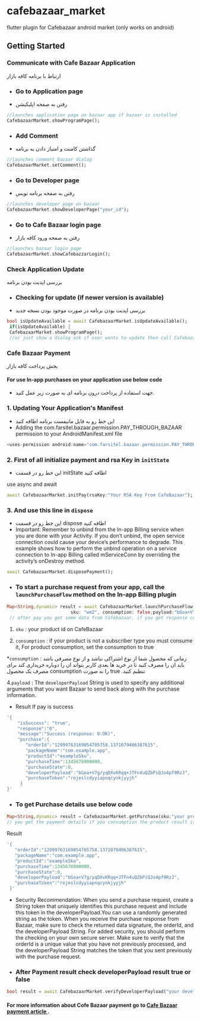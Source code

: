 # cafebazaar_market  
  
flutter plugin for Cafebazaar android market (only works on android)  
  
## Getting Started  

### Communicate with Cafe Bazaar Application
ارتباط با برنامه کافه بازار

* ###  Go to Application page
 * رفتن به صفحه اپلیکیشن
```dart  
//launches application page on bazaar app if bazaar is installed  
CafebazaarMarket.showProgramPage();  
```  
  
* ###  Add Comment 
* گذاشتن کامنت و امتیاز دادن به برنامه 
```dart  
//launches comment bazaar dialog  
CafebazaarMarket.setComment();  
```  
  
* ###  Go to Developer page  
* رفتن به صفحه برنامه نویس 
```dart  
//launches developer page on bazaar  
CafebazaarMarket.showDeveloperPage("your_id");  
```  
  
* ###   Go to Cafe Bazaar login page  
* رفتن به صفحه ورود کافه بازار
```dart  
//launches bazaar login page  
CafebazaarMarket.showCafebazzarLogin();  
```  
### Check Application Update 
 بررسی اپدیت بودن برنامه
* ###  Checking for update (if newer version is available)  
* بررسی اپدیت بودن  برنامه در صورت موجود بودن نسخه جدید
```dart  
bool isUpdateAvailable = await CafebazaarMarket.isUpdateAvailable();  
 if(isUpdateAvailable) {  
 CafebazaarMarket.showProgramPage();  
 //or just show a dialog ask if user wants to update then call CafebazaarMarket.showProgramPage();  }  
```
### Cafe Bazaar Payment
بخش پرداخت کافه بازار
#### For use In-app purchases on your application use below code
* جهت استفاده از پرداخت درون برنامه ای به صورت زیر عمل کنید.

### 1. Updating Your Application's Manifest
* این خط رو به فایل مانیفست برنامه اظافه کنید
* Adding the com.farsitel.bazaar.permission.PAY_THROUGH_BAZAAR permission to your AndroidManifest.xml file
```dart
<uses-permission android:name="com.farsitel.bazaar.permission.PAY_THROUGH_BAZAAR" />
```

### 2. First of all initialize payment and rsa Key in `initState`
* این خط رو در قسمت initState اظافه کنید

use async and await
```dart
await CafebazaarMarket.initPay(rsaKey:"Your RSA Key From CafeBazaar");
```
### 3. And use this line in `dispose`
* این خط رو در قسمت dispose اظافه کنید
* Important: Remember to unbind from the In-app Billing service when you are done with your Activity. If you don’t unbind, the open service connection could cause your device’s performance to degrade. This example shows how to perform the unbind operation on a service connection to In-app Billing called mServiceConn by overriding the activity’s onDestroy method.
```dart
await CafebazaarMarket.disposePayment();
```

* ### To start a purchase request from your app, call the `launchPurchaseFlow` method on the In-app Billing plugin
```dart
Map<String,dynamic> result = await CafebazaarMarket.launchPurchaseFlow(
                        sku: "wm2", consumption: false,payload:"bGoa+V7g/yqDXvKRqq+JTFn4uQZbPiQJo4pf9RzJ");
 // after pay you get some data from Cafebazaar, if you get response code -1005 the payment is canceled by the user and  if get code 0  the payment is Success

```
1. `sku` : your product id on CafeBazaar

2. `consumption` : if your product is not a subscriber type you must consume it, For product consumption, set the consumption to true

 *`consumption` : 
 زمانی که محصول شما از نوع اشتراکی نباشد و از نوع مصرفی باشد باید ان را مصرف کنید تا در خرید ها بعدی کاربر بتواند ان را دوباره خریداری کند برای مصرف یک محصول
 consumption 
 را به صورت 
 true 
 .تنظیم کنید

4.`payload` : The `developerPayload` String is used to specify any additional arguments that you want Bazaar to send back along with the purchase information.


* Result If pay is success
```dart
'{
    "isSuccess": "true",
    "response":"0",
    "message":"Success (response: 0:OK)",
    "purchase":{
       "orderId":"12999763169054705758.1371079406387615",
       "packageName":"com.example.app",
       "productId":"exampleSku",
       "purchaseTime":1345678900000,
       "purchaseState":0,
       "developerPayload":"bGoa+V7g/yqDXvKRqq+JTFn4uQZbPiQJo4pf9RzJ",
       "purchaseToken":"rojeslcdyyiapnqcynkjyyjh"
     }
}'
````


* ### To get Purchase details use below code
```dart
Map<String,dynamic> result = CafebazaarMarket.getPurchase(sku:"your product sku") // you can find sku(product id) in your application in-app section
// you get the payment details if you consumption the product result is null
```

Result
```dart
'{
   "orderId":"12999763169054705758.1371079406387615",
   "packageName":"com.example.app",
   "productId":"exampleSku",
   "purchaseTime":1345678900000,
   "purchaseState":0,
   "developerPayload":"bGoa+V7g/yqDXvKRqq+JTFn4uQZbPiQJo4pf9RzJ",
   "purchaseToken":"rojeslcdyyiapnqcynkjyyjh"
 }'
````

* Security Recommendation: When you send a purchase request, create a String token that uniquely identifies this purchase request and include this token in the developerPayload.You can use a randomly generated string as the token. When you receive the purchase response from Bazaar, make sure to check the returned data signature, the orderId, and the developerPayload String. For added security, you should perform the checking on your own secure server. Make sure to verify that the orderId is a unique value that you have not previously processed, and the developerPayload String matches the token that you sent previously with the purchase request.
* ### After Payment result check developerPayload result true or false
```dart
bool result = await CafebazaarMarket.verifyDeveloperPayload("your developerPayload");
```
#### For more information about Cofe Bazaar payment go to [Cafe Bazaar payment article ]([https://developers.cafebazaar.ir/fa/docs/iab/](https://developers.cafebazaar.ir/fa/docs/iab/)).
